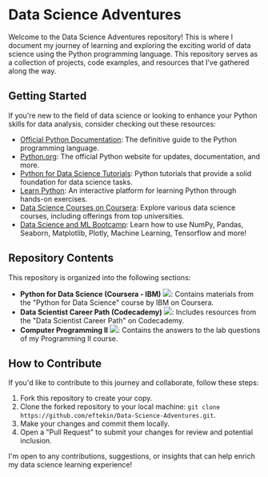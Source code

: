 # Data Science Adventures

Welcome to the Data Science Adventures repository! This is where I document my journey of learning and exploring the exciting world of data science using the Python programming language. This repository serves as a collection of projects, code examples, and resources that I've gathered along the way.

## Getting Started

If you're new to the field of data science or looking to enhance your Python skills for data analysis, consider checking out these resources:

- [Official Python Documentation](https://docs.python.org/3/): The definitive guide to the Python programming language.
- [Python.org](https://www.python.org/): The official Python website for updates, documentation, and more.
- [Python for Data Science Tutorials](https://docs.python.org/3/tutorial/index.html): Python tutorials that provide a solid foundation for data science tasks.
- [Learn Python](https://www.learnpython.org/): An interactive platform for learning Python through hands-on exercises.
- [Data Science Courses on Coursera](https://www.coursera.org/): Explore various data science courses, including offerings from top universities.
- [Data Science and ML Bootcamp](https://www.udemy.com/course/python-for-data-science-and-machine-learning-bootcamp/): Learn how to use NumPy, Pandas, Seaborn, Matplotlib, Plotly, Machine Learning, Tensorflow and more!

## Repository Contents

This repository is organized into the following sections:

- **Python for Data Science (Coursera - IBM)** ![](https://geps.dev/progress/68): Contains materials from the "Python for Data Science" course by IBM on Coursera.
- **Data Scientist Career Path (Codecademy)** ![](https://geps.dev/progress/2): Includes resources from the "Data Scientist Career Path" on Codecademy.
- **Computer Programming II** ![](https://geps.dev/progress/100): Contains the answers to the lab questions of my Programming II course.

## How to Contribute

If you'd like to contribute to this journey and collaborate, follow these steps:

1. Fork this repository to create your copy.
2. Clone the forked repository to your local machine: `git clone https://github.com/eftekin/Data-Science-Adventures.git`.
3. Make your changes and commit them locally.
4. Open a "Pull Request" to submit your changes for review and potential inclusion.

I'm open to any contributions, suggestions, or insights that can help enrich my data science learning experience!

